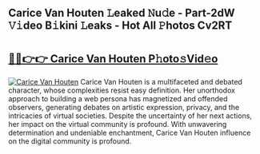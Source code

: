 ## Carice Van Houten 𝙻eaked 𝙽u𝚍e - Part-2dW 𝚅𝚒deo B𝚒kini 𝙻eaks - Hot All 𝙿hotos Cv2RT

# <h2><a href="http://ld4nq4.urlbe.top/?page=Carice+Van+Houten">🔗🔗👉👉 Carice Van Houten P𝚑oto𝚜Vid𝚎o</a></h2>

[![Carice Van Houten](https://i.imgur.com/eBuTRDB.gif)](http://ld4nq4.urlbe.top/?page=Carice+Van+Houten)
Carice Van Houten is a multifaceted and debated character, whose complexities resist easy definition. Her unorthodox approach to building a web persona has magnetized and offended observers, generating debates on artistic expression, privacy, and the intricacies of virtual societies. Despite the uncertainty of her next actions, her impact on the virtual community is profound. With unwavering determination and undeniable enchantment, Carice Van Houten influence on the digital community is profound.
